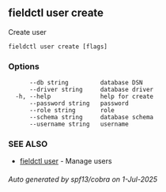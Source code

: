 ## fieldctl user create

Create user

```
fieldctl user create [flags]
```

### Options

```
      --db string         database DSN
      --driver string     database driver
  -h, --help              help for create
      --password string   password
      --role string       role
      --schema string     database schema
      --username string   username
```

### SEE ALSO

* [fieldctl user](fieldctl_user.md)	 - Manage users

###### Auto generated by spf13/cobra on 1-Jul-2025
